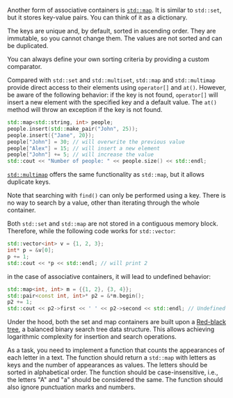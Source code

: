 Another form of associative containers is [`std::map`](http://en.cppreference.com/w/cpp/container/map). It is similar to `std::set`, but it stores key-value pairs. You can think of it as a dictionary. 

The keys are unique and, by default, sorted in ascending order. They are immutable, so you cannot change them. 
The values are not sorted and can be duplicated. 

You can always define your own sorting criteria by providing a custom comparator.

Compared with `std::set` and `std::multiset`, `std::map` and `std::multimap` provide direct access to their elements using `operator[]` and `at()`. However, be aware of the following behavior: if the key is not found, `operator[]` will insert a new element with the specified key and a default value. The `at()` method will throw an exception if the key is not found.

```cpp
std::map<std::string, int> people;
people.insert(std::make_pair("John", 25));
people.insert({"Jane", 20});
people["John"] = 30; // will overwrite the previous value
people["Alex"] = 15; // will insert a new element
people["John"] += 5; // will increase the value
std::cout << "Number of people: " << people.size() << std::endl;
```

[`std::multimap`](http://en.cppreference.com/w/cpp/container/multimap) offers the same functionality as `std::map`, but it allows duplicate keys.

Note that searching with `find()` can only be performed using a key. There is no way to search by a value, other than iterating through the whole container.

Both `std::set` and `std::map` are not stored in a contiguous memory block. Therefore, while the following code works for `std::vector`:

```cpp
std::vector<int> v = {1, 2, 3};
int* p = &v[0];
p += 1;
std::cout << *p << std::endl; // will print 2
```

in the case of associative containers, it will lead to undefined behavior:

```cpp
std::map<int, int> m = {{1, 2}, {3, 4}};
std::pair<const int, int>* p2 = &*m.begin();
p2 += 1;
std::cout << p2->first << ' ' << p2->second << std::endl; // Undefined behavior
```

Under the hood, both the set and map containers are built upon a [Red-black tree](https://en.wikipedia.org/wiki/Red–black_tree), a balanced binary search tree data structure. This allows achieving logarithmic complexity for insertion and search operations.

As a task, you need to implement a function that counts the appearances of each letter in a text. The function should return a `std::map` with letters as keys and the number of appearances as values. The letters should be sorted in alphabetical order. The function should be case-insensitive, i.e., the letters "A" and "a" should be considered the same. The function should also ignore punctuation marks and numbers.
